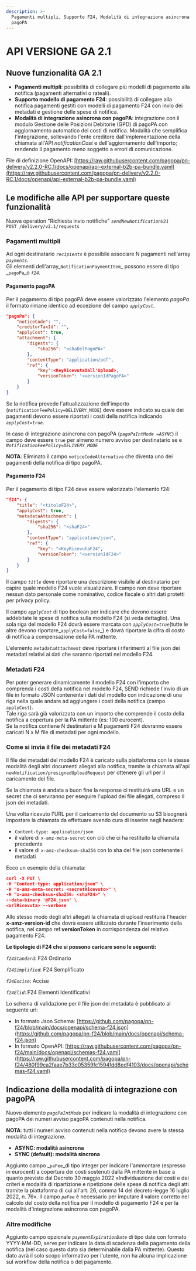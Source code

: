 ```yaml
---
description: >-
  Pagamenti multipli, Supporto F24, Modalità di integrazione asincrona con
  pagoPA
---
```


# API VERSIONE GA 2.1

## **Nuove funzionalità GA 2.1**

* **Pagamenti multipli**: possibilità di collegare più modelli di pagamento alla notifica (pagamenti alternativi o rateali).
* **Supporto modello di pagamento F24**: possibilità di collegare alla notifica pagamenti gestiti con modelli di pagamento F24 con invio dei metadati e gestione delle spese di notifica.
* **Modalità di integrazione asincrona con pagoPA**: integrazione con il modulo Gestione delle Posizioni Debitorie (GPD) di pagoPA con aggiornamento automatico dei costi di notifica. Modalità che semplifica l'integrazione, sollevando l'ente creditore dall'implementazione della chiamata all'API _notificationCost_ e dell'aggiornamento dell'importo; rendendo il pagamento meno soggetto a errori di comunicazione.

File di definizione OpenAPI: [https://raw.githubusercontent.com/pagopa/pn-delivery/v2.2.0-RC.1/docs/openapi/api-external-b2b-pa-bundle.yaml](https://raw.githubusercontent.com/pagopa/pn-delivery/v2.2.0-RC.1/docs/openapi/api-external-b2b-pa-bundle.yaml)

## Le modifiche alle API per supportare queste funzionalità

Nuova operation "Richiesta invio notifiche" _`sendNewNotificationV21`_\
`POST /delivery/v2.1/requests`&#x20;

### Pagamenti multipli

Ad ogni destinatario _`recipients`_ è possibile associare N pagamenti nell'array _`payments`_.\
Gli elementi dell'array_`NotificationPaymentItem`_ possono essere di tipo _`pagoPa`_o _`f24`_.

#### **Pagamento pagoPA**

Per il pagamento di tipo pagoPA deve essere valorizzato l'elemento _pagoPa_ il formato rimane identico ad eccezione del campo _`applyCost`_.

```json
"pagoPa": {
    "noticeCode": "",
    "creditorTaxId": "",
    "applyCost": true,
    "attachment": {
        "digests": {
            "sha256": "<shaDelPagoPA>"
        },
        "contentType": "application/pdf",
        "ref": {
            "key":<KeyRicevutaDall'Upload>,
            "versionToken": "<versionIdPagoPA>"
        }
    }
}
```

Se la notifica prevede l'attualizzazione dell'importo (`notificationFeePolicy=DELIVERY_MODE`) deve essere indicato su quale dei pagamenti devono essere riportati i costi della notifica indicando _`applyCost=true`_.

In caso di integrazione asincrona con pagoPA (_`pagoPaIntMode =ASYNC`_) il campo deve essere `true` per almeno numero avviso per destinatario se  e _`NotificationFeePolicy=DELIVERY_MODE`_

**NOTA**: Eliminato il campo `noticeCodeAlternative` che diventa uno dei pagamenti della notifica di tipo pagoPA.

#### **Pagamento F24**

Per il pagamento di tipo F24 deve essere valorizzato l'elemento f24:

```json
"f24": {
    "title": "<titoloF24>",
    "applyCost": true,
    "metadataAttachment": {
        "digests": {
            "sha256": "<shaF24>"
        },
        "contentType": "application/json",
        "ref": {
            "key": "<KeyRicevutaF24",
            "versionToken": "<versionIdF24>"
        }
    }
}
```

Il campo _`title`_ deve riportare una descrizione visibile al destinatario per capire quale modello F24 vuole visualizzare. Il campo non deve riportare nessun dato personale come nominativo, codice fiscale o altri dati protetti per privacy policy.

Il campo _`applyCost`_ di tipo boolean per indicare che devono essere addebitate le spese di notifica sulla modello F24 (si veda dettaglio). Una sola riga del modello F24 dovrà essere marcata con _`applyCost=true`_(tutte le altre devono riportare_`applyCost=false`_) e dovrà riportare la cifra di costo di notifica a compensazione della PA mittente.

L'elemento _`metadataAttachment`_ deve riportare i riferimenti al file json dei metadati relativi ai dati che saranno riportati nel modello F24.

### Metadati F24

Per poter generare dinamicamente il modello F24 con l'importo che comprenda i costi della notifica nel modello F24, SEND richiede l'invio di un file in formato JSON contenente i dati del modello con indicazione di una riga nella quale andare ad aggiungere i costi della notifica (campo `applyCost`).\
Tale riga sarà già valorizzata con un importo che comprende il costo della notifica a copertura per la PA mittente (es: 100 eurocent).\
Se la notifica contiene N destinatari e M pagamenti F24 dovranno essere caricati N x M file di metadati per ogni modello.

### **Come si invia il file dei metadati F24**

Il file dei metadati del modello F24 è caricato sulla piattaforma con le stesse modalità degli altri documenti allegati alla notifica, tramite la chiamata all'api `newNotification/presignedUploadRequest` per ottenere gli url per il caricamento dei file.

Se la chiamata è andata a buon fine la response ci restituirà una URL e un secret che ci serviranno per eseguire l'upload dei file allegati, compreso il json dei metadati.

Una volta ricevuto l'URL per il caricamento del documento su S3 bisognerà impostare la chiamata da effettuare avendo cura di inserire negli headers:

* `Content-type: application/json`
* il valore di `x-amz-meta-secret` con ciò che ci ha restituito la chiamata precedente
* il valore di `x-amz-checksum-sha256` con lo sha del file json contenente i metadati

Ecco un esempio della chiamata:

```json
curl -X PUT \
-H "Content-type: application/json" \
-H "x-amz-meta-secret: <secretRicevuto>" \
-H "x-amz-checksum-sha256: <shaF24>" \
--data-binary '@F24.json' \
<urlRicevuta> --verbose
```

Allo stesso modo degli altri allegati la chiamata di upload restituirà l'header **x-amz-version-id** che dovrà essere utilizzato durante l'inserimento della notifica, nel campo ref.**versionToken** in corrispondenza del relativo pagamento F24.

**Le tipologie di F24 che si possono caricare sono le seguenti:**

_`f24Standard`_: F24 Ordinario

_`f24Simplified`_: F24 Semplificato

_`f24Excise`_: Accise

_`f24Elid`_:  F24 Elementi Identificativi

Lo schema di validazione per il file json dei metadata è pubblicato al seguente url:

* In formato Json Schema: [https://github.com/pagopa/pn-f24/blob/main/docs/openapi/schema-f24.json](https://github.com/pagopa/pn-f24/blob/main/docs/openapi/schema-f24.json)
* In formato OpenAPI: [https://raw.githubusercontent.com/pagopa/pn-f24/main/docs/openapi/schemas-f24.yaml](https://raw.githubusercontent.com/pagopa/pn-f24/480f99ca2faae7b33c05359fc1594fdd8edf4103/docs/openapi/schemas-f24.yaml)

## Indicazione della modalità di integrazione con pagoPA&#x20;

Nuovo elemento _`pagoPaIntMode`_ per indicare la modalità di integrazione con pagoPA dei numeri avviso pagoPA contenuti nella notifica.

**NOTA**: tutti i numeri avviso contenuti nella notifica devono avere la stessa modalità di integrazione.

* **ASYNC: modalità asincrona**
* **SYNC (default): modalità sincrona**

Aggiunto campo _`paFee`_di tipo integer per indicare l'ammontare (espresso in eurocent) a copertura dei costi sostenuti dalla PA mittente in base a quanto previsto dal Decreto 30 maggio 2022 «Individuazione dei costi e dei criteri e modalità di ripartizione e ripetizione delle spese di notifica degli atti tramite la piattaforma di cui all'art. 26, comma 14 del decreto-legge 16 luglio 2022, n. 76». Il campo _`paFee`_ è necessario per imputare il valore corretto nel calcolo del costo della notifica per il modello di pagamento F24 e per la modalità d'integrazione asincrona con pagoPA.

### Altre modifiche

Aggiunto campo opzionale _`paymentExpirationDate`_ di tipo date con formato YYYY-MM-DD, serve per indicare la data di scadenza della pagamento della notifica (nel caso questo dato sia determinabile dalla PA mittente). Questo dato avrà il solo scopo informativo per l'utente, non ha alcuna implicazione sul workflow della notifica o del pagamento.
